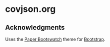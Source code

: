 # covjson.org


## Acknowledgments

Uses the [Paper Bootswatch](https://bootswatch.com/paper/) theme for [Bootstrap](http://getbootstrap.com). 